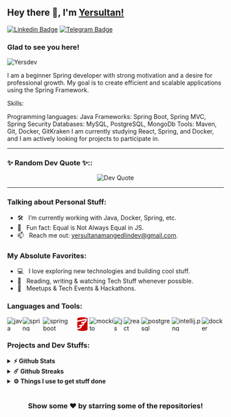 ## Hey there 👋, I'm [Yersultan!](https://github.com/Yersdev/)

[![Linkedin Badge](https://img.shields.io/badge/-LinkedIn-0e76a8?style=flat-square&logo=Linkedin&logoColor=white)](https://linkedin.com/in/YersDev)
[![Telegram Badge](https://img.shields.io/badge/-Telegram-0e76a8?style=flat-square&logo=Telegram&logoColor=white)](https://t.me/Best0fWest)

### Glad to see you here! 
<p align="left"> <img src="https://komarev.com/ghpvc/?username=YersDev&label=Profile%20views&color=0e75b6&style=flat" alt="Yersdev" /> </p>
I am a beginner Spring developer with strong motivation and a desire for professional growth. My goal is to create efficient and scalable applications using the Spring Framework.

Skills:

Programming languages: Java
Frameworks: Spring Boot, Spring MVC, Spring Security
Databases: MySQL, PostgreSQL, MongoDb
Tools: Maven, Git, Docker, GitKraken
I am currently studying React, Spring, and Docker, and I am actively looking for projects to participate in.


<hr>
<h3 align="left">✨ Random Dev Quote ✨::</h3>
<p align="center">
  <img src="https://quotes-github-readme.vercel.app/api?type=horizontal&theme=dark" alt="Dev Quote" />
</p>
<hr>


### Talking about Personal Stuff:

- 🛠 &nbsp; I’m currently working with Java, Docker, Spring, etc.
- 👾 &nbsp; Fun fact: Equal is Not Always Equal in JS.
- 📫 &nbsp; Reach me out: yersultanamangedlindev@gmail.com.

### My Absolute Favorites:

- 💻 &nbsp; I love exploring new technologies and building cool stuff.
- 📰 &nbsp; Reading, writing & watching Tech Stuff whenever possible.
- 🍕 &nbsp; Meetups & Tech Events & Hackathons.

### Languages and Tools:

<div style="display: flex; flex-wrap: nowrap;">
    <img height="32" src="https://raw.githubusercontent.com/marwin1991/profile-technology-icons/refs/heads/main/icons/java.png" alt="java">
    <img height="32" src="https://raw.githubusercontent.com/marwin1991/profile-technology-icons/refs/heads/main/icons/spring.png" alt="spring">
    <img height="32" src="https://raw.githubusercontent.com/marwin1991/profile-technology-icons/refs/heads/main/icons/spring_boot.png" alt="spring boot">
    <img height="32" src="https://raw.githubusercontent.com/marwin1991/profile-technology-icons/refs/heads/main/icons/flyway.png" alt="flyway">
    <img height="32" src="https://raw.githubusercontent.com/marwin1991/profile-technology-icons/refs/heads/main/icons/mocikto.png" alt="mockito">
    <img height="32" src="https://raw.githubusercontent.com/marwin1991/profile-technology-icons/refs/heads/main/icons/javascript.png" alt="js">
    <img height="32" src="https://raw.githubusercontent.com/marwin1991/profile-technology-icons/refs/heads/main/icons/react.png" alt="react">
    <img height="32" src="https://raw.githubusercontent.com/marwin1991/profile-technology-icons/refs/heads/main/icons/postgresql.png" alt="postgresql">
    <img height="32" src="https://raw.githubusercontent.com/marwin1991/profile-technology-icons/refs/heads/main/icons/intellij.png" alt="intellij.png">
    <img height="32" src="https://raw.githubusercontent.com/marwin1991/profile-technology-icons/refs/heads/main/icons/docker.png" alt="docker">
</div>



### Projects and Dev Stuffs:

<details>
  <summary><b>⚡ Github Stats</b></summary>

  <br />
  <img height="180em" src="https://github-readme-stats.vercel.app/api?username=Yersdev&show_icons=true&hide_border=true&&count_private=true&include_all_commits=true" />
  <img height="180em" src="https://github-readme-stats.vercel.app/api/top-langs/?username=Yersdev&exclude_repo=KNN-Image-Classification&show_icons=true&hide_border=true&layout=compact&langs_count=8"/>
</details>

<details>
  <summary><b>☄️ Github Streaks</b></summary>

 <br />
 https://streak-stats.demolab.com/?user=Yersdev


</details>

<details>
  <br />
  <summary><b>⚙️ Things I use to get stuff done</b></summary>
  	<ul>
  	    <li><b>OS:</b> Windows 11</li>
	    <li><b>Laptop: </b> ASUS Tuf Gaming</li>
  	    <li><b>Browser: </b> Chrome & Edge</li>
	    <li><b>Code Editor:</b> IntelliJ - The best editor out there</li>
 	    <li><b>Other Tools:</b> Postman, Obsidian, VsCode, GitKraken and ChatGpt</li>
	</ul>
</details>

#

<div align="center">

### Show some ❤️ by starring some of the repositories!

</div>
